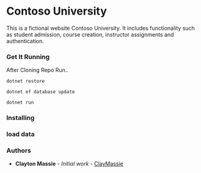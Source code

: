 # Contoso University

This is a fictional website Contoso University. It includes functionality such as student admission, course creation, instructor assignments and authentication. 

### Get It Running

After Cloning Repo Run..

```
dotnet restore
```
```
dotnet ef database update
```
```
dotnet run
```

### Installing


### load data


### Authors
* **Clayton Massie** - *Initial work* - [ClayMassie ](https://github.com/clmassie1)


